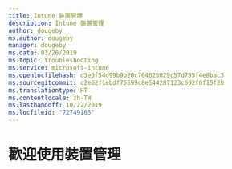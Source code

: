 ```yaml
---
title: Intune 裝置管理
description: Intune 裝置管理
author: dougeby
ms.author: dougeby
manager: dougeby
ms.date: 03/26/2019
ms.topic: troubleshooting
ms.service: microsoft-intune
ms.openlocfilehash: d3e0f54d99b9b20c764625029c57d755f4e8bac3
ms.sourcegitcommit: c2e62f1ebdf75599c8e544287123c602f0f15f2b
ms.translationtype: HT
ms.contentlocale: zh-TW
ms.lasthandoff: 10/22/2019
ms.locfileid: "72749165"
---
```

# <a name="welcome-to-device-mgmt"></a>歡迎使用裝置管理
